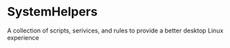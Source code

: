 # SystemHelpers
A collection of scripts, serivices, and rules to provide a better desktop Linux experience

